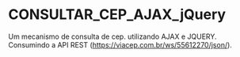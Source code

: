 # CONSULTAR_CEP_AJAX_jQuery
Um mecanismo de consulta de cep. utilizando AJAX e JQUERY. Consumindo a API REST (https://viacep.com.br/ws/55612270/json/).
